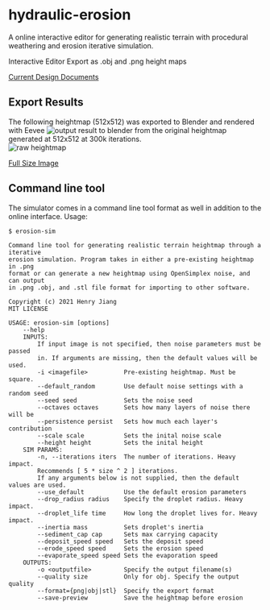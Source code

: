 # hydraulic-erosion

A online interactive editor for generating realistic terrain with procedural weathering and erosion iterative simulation. 

Interactive Editor
Export as .obj and .png height maps

[Current Design Documents](https://docs.google.com/document/d/1hJRhi_4-uAbqBfdUcYZhbcMNVP9Pfz1o3PNYXmdTL0M/edit?usp=sharing)


## Export Results
The following heightmap (512x512) was exported to Blender and rendered with Eevee
![output result to blender](https://i.imgur.com/tBGFZuf.png)
from the original heightmap generated at 512x512 at 300k iterations.\
![raw heightmap](https://i.imgur.com/ukNUbmf.png)

[Full Size Image](https://i.imgur.com/drLibPI.jpg)

## Command line tool
The simulator comes in a command line tool format as well in addition to the online interface. Usage:
```
$ erosion-sim

Command line tool for generating realistic terrain heightmap through a iterative 
erosion simulation. Program takes in either a pre-existing heightmap in .png 
format or can generate a new heightmap using OpenSimplex noise, and can output
in .png .obj, and .stl file format for importing to other software. 

Copyright (c) 2021 Henry Jiang 
MIT LICENSE

USAGE: erosion-sim [options]
	--help
	INPUTS:
		If input image is not specified, then noise parameters must be passed 
		in. If arguments are missing, then the default values will be used.
		-i <imagefile>          Pre-existing heightmap. Must be square. 
		--default_random        Use default noise settings with a random seed
		--seed seed             Sets the noise seed
		--octaves octaves       Sets how many layers of noise there will be
		--persistence persist   Sets how much each layer's contribution
		--scale scale           Sets the inital noise scale
		--height height         Sets the inital height
	SIM PARAMS:	
		-n, --iterations iters  The number of iterations. Heavy impact. 
		Recommends [ 5 * size ^ 2 ] iterations.
		If any arguments below is not supplied, then the default values are used.
		--use_default           Use the default erosion parameters
		--drop_radius radius    Specify the droplet radius. Heavy impact.
		--droplet_life time     How long the droplet lives for. Heavy impact.
		--inertia mass          Sets droplet's inertia
		--sediment_cap cap      Sets max carrying capacity
		--deposit_speed speed   Sets the deposit speed
		--erode_speed speed     Sets the erosion speed
		--evaporate_speed speed Sets the evaporation speed
	OUTPUTS:
		-o <outputfile>         Specify the output filename(s)
		--quality size          Only for obj. Specify the output quality 
		--format={png|obj|stl}  Specify the export format
		--save-preview          Save the heightmap before erosion
```
